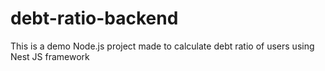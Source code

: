 # debt-ratio-backend
This is a demo Node.js project made to calculate debt ratio of users using Nest JS framework
